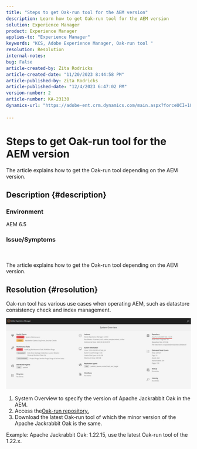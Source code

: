 ```yaml
---
title: "Steps to get Oak-run tool for the AEM version"
description: Learn how to get Oak-run tool for the AEM version
solution: Experience Manager
product: Experience Manager
applies-to: "Experience Manager"
keywords: "KCS, Adobe Experience Manager, Oak-run tool "
resolution: Resolution
internal-notes: 
bug: False
article-created-by: Zita Rodricks
article-created-date: "11/20/2023 8:44:58 PM"
article-published-by: Zita Rodricks
article-published-date: "12/4/2023 6:47:02 PM"
version-number: 2
article-number: KA-23130
dynamics-url: "https://adobe-ent.crm.dynamics.com/main.aspx?forceUCI=1&pagetype=entityrecord&etn=knowledgearticle&id=afcab8a5-e587-ee11-8179-6045bd006b3d"

---
```

# Steps to get Oak-run tool for the AEM version


The article explains how to get the Oak-run tool depending on the AEM version.

## Description {#description}


### Environment

AEM 6.5

### Issue/Symptoms
<br><br>The article explains how to get the Oak-run tool depending on the AEM version.<br>

## Resolution {#resolution}


Oak-run tool has various use cases when operating AEM, such as datastore consistency check and index management.

![](assets/9c19e0e0-dc7d-ee11-8179-6045bd006a22.png)

1. System Overview to specify the version of Apache Jackrabbit Oak in the AEM.
2. Access the[Oak-run repository.](https://repo1.maven.org/maven2/org/apache/jackrabbit/oak-run/)
3. Download the latest Oak-run tool of which the minor version of the Apache Jackrabbit Oak is the same.


Example: Apache Jackrabbit Oak: 1.22.15, use the latest Oak-run tool of the 1.22.x.
